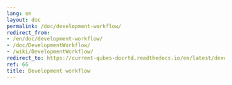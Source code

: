 ```yaml
---
lang: en
layout: doc
permalink: /doc/development-workflow/
redirect_from:
- /en/doc/development-workflow/
- /doc/DevelopmentWorkflow/
- /wiki/DevelopmentWorkflow/
redirect_to: https://current-qubes-docrtd.readthedocs.io/en/latest/developer/building/development-workflow.html
ref: 66
title: Development workflow
---
```

